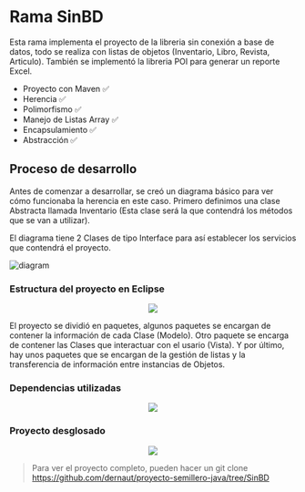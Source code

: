 # Rama SinBD

Esta rama implementa el proyecto de la libreria sin conexión a base de datos, todo se realiza con listas de objetos (Inventario, Libro, Revista, Articulo). También se implementó la libreria POI para generar un reporte Excel.

- Proyecto con Maven ✅
- Herencia ✅
- Polimorfismo ✅
- Manejo de Listas Array ✅
- Encapsulamiento ✅
- Abstracción ✅

## Proceso de desarrollo
Antes de comenzar a desarrollar, se creó un diagrama básico para ver cómo funcionaba la herencia en este caso. Primero definimos una clase Abstracta llamada Inventario (Esta clase será la que contendrá los métodos que se van a utilizar).

El diagrama tiene 2 Clases de tipo Interface para así establecer los servicios que contendrá el proyecto.


![diagram](https://user-images.githubusercontent.com/80859223/163813306-2f3a6c0f-4233-4db7-b6d5-791c272a84e0.png)

### Estructura del proyecto en Eclipse

<p align="center">
  <img src="https://user-images.githubusercontent.com/80859223/164770654-706af5a4-9201-4a05-b900-8f006c289209.png" />
</p>
El proyecto se dividió en paquetes, algunos paquetes se encargan de contener la información de cada Clase (Modelo). Otro paquete se encarga de contener las Clases que interactuar con el usario (Vista). Y por último, hay unos paquetes que se encargan de la gestión de listas y la transferencia de información entre instancias de Objetos.

### Dependencias utilizadas

<p align="center">
  <img src="https://user-images.githubusercontent.com/80859223/164771134-a0a2ac04-9b2e-45fa-be59-38d890a8f9f2.png" />
</p>

### Proyecto desglosado

<p align="center">
  <img src="https://user-images.githubusercontent.com/80859223/164771451-24f44bfe-8631-45e6-933a-26b9665004ca.png" />
</p>

> Para ver el proyecto completo, pueden hacer un git clone https://github.com/dernaut/proyecto-semillero-java/tree/SinBD


